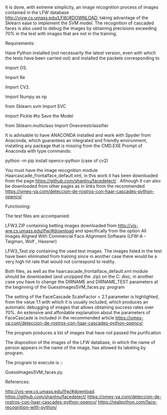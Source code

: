 It is done, with extreme simplicity, an image recognition process of images contained in the LFW database http://vivw.cs.umass.edu/LFW/#DOWNLOAD, taking advantage of the Sklearn ease to implement the SVM model. The recognition of cascaded faces is also used to debug the images by obtaining precisions exceeding 70% in the test with images that are not in the training.

Requirements:

Have Python installed (not necessarily the latest version, even with which the tests have been carried out) and installed the packets corresponding to

Import OS.

Import Re

Import CV2.

Import Numpy as np

from Sklearn.svm Import SVC

Import Pickle #to Save the Model

from Sklearn.multiclass Import Onevsrestclassifier

It is advisable to have  ANACONDA installed and work with Spyder from Anaconda, which guarantees an integrated and friendly environment, installing any package that is missing from the CMD.EXE Prompt of Anaconda with type commands:

python -m pip install opencv-python (case of cv2)

You must have the image recognition module  Haarcascade_frontalface_default.xml, in this work it has been downloaded from the page https://github.com/shantnu/facedetect/ . Although it can also be downloaded from other pages as in links from the recommended https://omes-va.com/deteccion-de-rostros-con-haar-cascades-python-opencv/

Functioning:

The test files are accompanied:

LFW3.ZIP containing betting images downloaded from http://vis-ww.cs.umass.edu/lfw/#download and specifically from the option All Images Aligned With Commercial Face Alignment Software (LFW-A - Taigman, Wolf , Hassner)

LFW3_Test.zip containing the used test images. The images listed in the test have been eliminated from training since in another case there would be a very high hit rate that would not correspond to reality.

Both files, as well as the haarcascade_frontalface_default.xml module should be downloaded (and unzipped the .zip) on the C: disc, in another case you have to change the DIRNAME and DIRNAME_TEST parameters at the beginning of the GuessImagesSVM_faces.py. program

The setting of the FaceCascade ScaleFactor = 2.1 parameter is highlighted, from the value 1.1 with which it is usually included, which produces an automatic debugging of images that allows obtaining success rates over 70%. An extensive and affordable explanation about the parameters of FaceCascade is included in the recommended article https://omes-va.com/deteccion-de-rostros-con-haar-cascades-python-opencv/

The program produces a list of images that have not passed the purification

The disposition of the images of the LFW database, in which the name of person appears in the name of the image, has allowed its labeling by program.

The program to execute is ::

GuessImagesSVM_faces.py.

References:

http://vis-ww.cs.umass.edu/lfw/#download.
https://github.com/shantnu/facedetect/
https://omes-va.com/deteccion-de-rostros-con-haar-cascades-python-opencv/
https://realpython.com/face-recognition-with-python/
